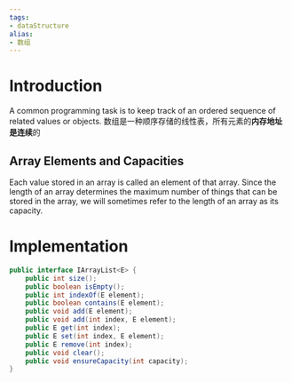 ```yaml
---
tags:
- dataStructure
alias: 
- 数组
---
```

# Introduction 
A common programming task is to keep track of an ordered sequence of related values or objects.
数组是一种顺序存储的线性表，所有元素的**内存地址是连续**的

## Array Elements and Capacities
Each value stored in an array is called an element of that array. Since the length of an array determines the maximum number of things that can be stored in the array, we will sometimes refer to the length of an array as its capacity.
# Implementation 
```java
public interface IArrayList<E> {
	public int size();
	public boolean isEmpty();
	public int indexOf(E element);
	public boolean contains(E element);
	public void add(E element);
	public void add(int index, E element);
	public E get(int index);
	public E set(int index, E element);
	public E remove(int index);
	public void clear();
	public void ensureCapacity(int capacity);
}
```
